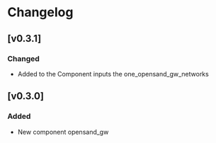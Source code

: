 # Changelog

## [v0.3.1]

### Changed
- Added to the Component inputs the one_opensand_gw_networks 

## [v0.3.0]

### Added
- New component opensand_gw